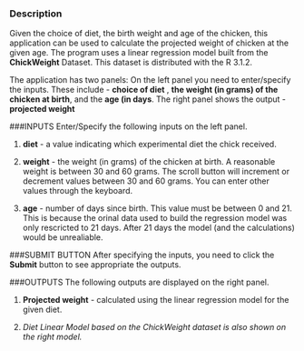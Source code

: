 ### Description
Given the choice of diet, the birth weight and age of the chicken, this application can be used to calculate the projected weight of chicken at the given age. The program uses a linear regression model built from the **ChickWeight** Dataset. This dataset is distributed with the R 3.1.2. 

The application has two panels: On the left panel you need to enter/specify the inputs. These include - **choice of diet** , **the weight (in grams) of the chicken at birth**, and the **age (in days**.  The right panel shows the output - **projected weight**

###INPUTS
Enter/Specify the following inputs on the left panel.

1. **diet** - a value indicating which experimental diet the chick received.

2. **weight** - the weight (in grams)  of the chicken at birth. A reasonable weight is between 30 and 60 grams. The scroll button will increment or decrement values between 30 and 60 grams. You can enter other values through the keyboard.

3. **age** - number of days since birth. This value must be between 0 and 21. This is because the orinal data used to build the regression model was only rescricted to 21 days. After 21 days the model (and the calculations) would be unrealiable. 

###SUBMIT BUTTON
After specifying the inputs, you need to click the **Submit** button to see appropriate the outputs.

###OUTPUTS
The following outputs are displayed on the right panel.

1. **Projected weight** - calculated using the linear regression model for the given diet. 

2. *Diet Linear Model based on the ChickWeight dataset is also shown on the right model.*


